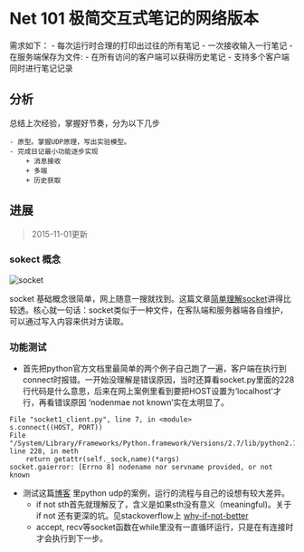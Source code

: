 # Net 101 极简交互式笔记的网络版本

需求如下：
	- 每次运行时合理的打印出过往的所有笔记
	- 一次接收输入一行笔记
	- 在服务端保存为文件:
	   - 在所有访问的客户端可以获得历史笔记
	- 支持多个客户端同时进行笔记记录
   
## 分析
总结上次经验，掌握好节奏，分为以下几步

    - 原型。掌握UDP原理，写出实验模型。
    - 完成日记最小功能逐步实现
        + 消息接收
        + 多端
        + 历史获取

## 进展
> 2015-11-01更新

### sokect 概念
![socket](http://images.cnitblog.com/blog/349217/201312/05225723-2ffa89aad91f46099afa530ef8660b20.jpg)

socket 基础概念很简单，网上随意一搜就找到。这篇文章[简单理解socket](http://www.cnblogs.com/dolphinX/p/3460545.html)讲得比较透。核心就一句话：socket类似于一种文件，在客队端和服务器端各自维护，可以通过写入内容来供对方读取。

### 功能测试
- 首先把python官方文档里最简单的两个例子自己跑了一遍，客户端在执行到connect时报错。一开始没理解是错误原因，当时还算看socket.py里面的228行代码是什么意思，后来在网上案例里看到要把HOST设置为‘localhost'才行，再看错误原因 ‘nodenmae not known’实在太明显了。

``` 
File "socket1_client.py", line 7, in <module>
s.connect((HOST, PORT))
File "/System/Library/Frameworks/Python.framework/Versions/2.7/lib/python2.7/socket.py", line 228, in meth
    return getattr(self._sock,name)(*args)
socket.gaierror: [Errno 8] nodename nor servname provided, or not known
```


- 测试这篇[博客](http://blog.csdn.net/hao_ding/article/details/9958007) 里python udp的案例，运行的流程与自己的设想有较大差异。
	- if not sth首先就理解反了，含义是如果sth没有意义（meaningful)。关于if not 还有更深的坑。见stackoverflow上 [why-if-not-better](http://stackoverflow.com/questions/100732/why-is-if-not-someobj-better-than-if-someobj-none-in-python) 
	- accept, recv等socket函数在while里没有一直循环运行，只是在有连接时才会执行到下一步。

